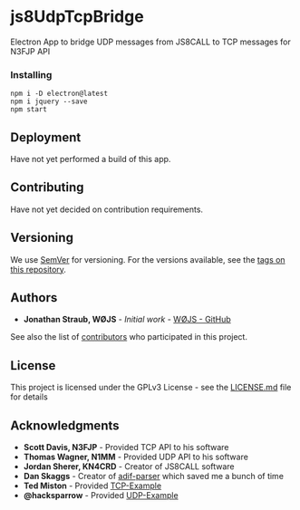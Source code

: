 # js8UdpTcpBridge
Electron App to bridge UDP messages from JS8CALL to TCP messages for N3FJP API

### Installing
```
npm i -D electron@latest
npm i jquery --save
npm start
```

## Deployment
Have not yet performed a build of this app.

## Contributing
Have not yet decided on contribution requirements.

## Versioning

We use [SemVer](http://semver.org/) for versioning. For the versions available, see the [tags on this repository](https://github.com/w0js/js8UdpTcpBridge/releases). 

## Authors

* **Jonathan Straub, WØJS** - *Initial work* - [WØJS - GitHub](https://github.com/w0js)

See also the list of [contributors](https://github.com/your/project/contributors) who participated in this project.

## License

This project is licensed under the GPLv3 License - see the [LICENSE.md](LICENSE.md) file for details

## Acknowledgments

* **Scott Davis, N3FJP** - Provided TCP API to his software
* **Thomas Wagner, N1MM** - Provided UDP API to his software
* **Jordan Sherer, KN4CRD** - Creator of JS8CALL software
* **Dan Skaggs** - Creator of [adif-parser](https://github.com/dskaggs/adif-parser/) which saved me a bunch of time
* **Ted Miston** - Provided [TCP-Example](https://gist.github.com/tedmiston/5935757)
* **@hacksparrow** - Provided [UDP-Example](https://www.hacksparrow.com/node-js-udp-server-and-client-example.html)